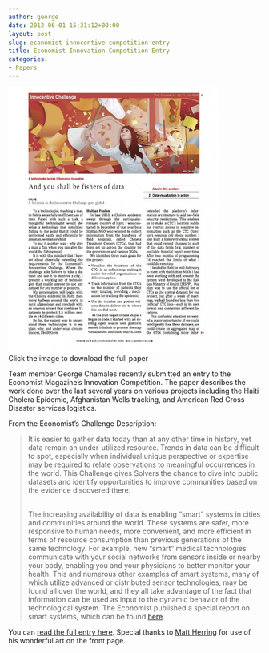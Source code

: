 ```yaml
---
author: george
date: 2012-06-01 15:31:12+00:00
layout: post
slug: economist-innocentive-competition-entry
title: Economist Innovation Competition Entry
categories:
- Papers
---
```


<div id="post_img" style="width:430px">
<a href="/files/Fishers_of_Data-Rogue_Genius.pdf"><img src="/images/posts/innocentive-image.jpg" width="420"></a>
Click the image to download the full paper
</div>

Team member George Chamales recently submitted an entry to the Economist Magazine’s Innovation Competition. The paper describes the work done over the last several years on various projects including the Haiti Cholera Epidemic, Afghanistan Wells tracking, and American Red Cross Disaster services logistics.

From the Economist’s Challenge Description:

<blockquote>It is easier to gather data today than at any other time in history, yet data remain an under-utilized resource. Trends in data can be difficult to spot, especially when individual unique perspective or expertise may be required to relate observations to meaningful occurrences in the world. This Challenge gives Solvers the chance to dive into public datasets and identify opportunities to improve communities based on the evidence discovered there.<br/><br/>

The increasing availability of data is enabling “smart” systems in cities and communities around the world. These systems are safer, more responsive to human needs, more convenient, and more efficient in terms of resource consumption than previous generations of the same technology. For example, new “smart” medical technologies communicate with your social networks from sensors inside or nearby your body, enabling you and your physicians to better monitor your health. This and numerous other examples of smart systems, many of which utilize advanced or distributed sensor technologies, may be found all over the world, and they all take advantage of the fact that information can be used as input to the dynamic behavior of the technological system. The Economist published a special report on smart systems, which can be found <a href="http://www.economist.com/node/17388368">here</a>.</blockquote>

You can <a href="/files/Fishers_of_Data-Rogue_Genius.pdf">read the full entry here</a>. Special thanks to <a href="http://mattherring.com/">Matt Herring</a> for use of his wonderful art on the front page.
